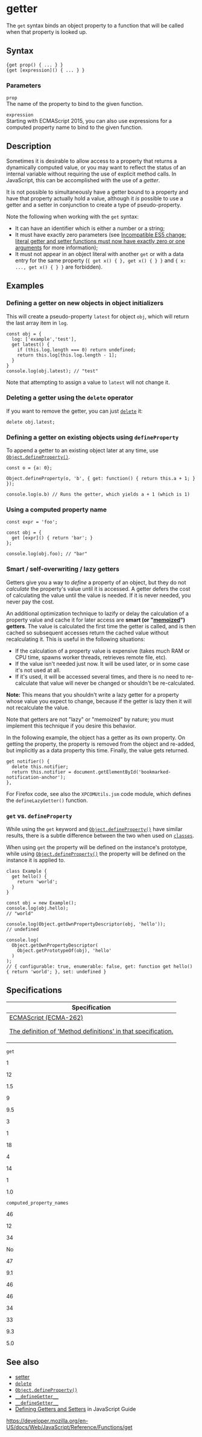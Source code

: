# getter

The `get` syntax binds an object property to a function that will be called when that property is looked up.

## Syntax

    {get prop() { ... } }
    {get [expression]() { ... } }

### Parameters

`prop`  
The name of the property to bind to the given function.

`expression`  
Starting with ECMAScript 2015, you can also use expressions for a computed property name to bind to the given function.

## Description

Sometimes it is desirable to allow access to a property that returns a dynamically computed value, or you may want to reflect the status of an internal variable without requiring the use of explicit method calls. In JavaScript, this can be accomplished with the use of a _getter_.

It is not possible to simultaneously have a getter bound to a property and have that property actually hold a value, although it _is_ possible to use a getter and a setter in conjunction to create a type of pseudo-property.

Note the following when working with the `get` syntax:

-   It can have an identifier which is either a number or a string;
-   It must have exactly zero parameters (see [Incompatible ES5 change: literal getter and setter functions must now have exactly zero or one arguments](https://whereswalden.com/2010/08/22/incompatible-es5-change-literal-getter-and-setter-functions-must-now-have-exactly-zero-or-one-arguments/) for more information);
-   It must not appear in an object literal with another `get` or with a data entry for the same property (`{ get x() { }, get x() { } }` and `{ x: ..., get x() { } }` are forbidden).

## Examples

### Defining a getter on new objects in object initializers

This will create a pseudo-property `latest` for object `obj`, which will return the last array item in `log`.

    const obj = {
      log: ['example','test'],
      get latest() {
        if (this.log.length === 0) return undefined;
        return this.log[this.log.length - 1];
      }
    }
    console.log(obj.latest); // "test"

Note that attempting to assign a value to `latest` will not change it.

### Deleting a getter using the `delete` operator

If you want to remove the getter, you can just [`delete`](../operators/delete) it:

    delete obj.latest;

### Defining a getter on existing objects using `defineProperty`

To append a getter to an existing object later at any time, use [`Object.defineProperty()`](../global_objects/object/defineproperty).

    const o = {a: 0};

    Object.defineProperty(o, 'b', { get: function() { return this.a + 1; } });

    console.log(o.b) // Runs the getter, which yields a + 1 (which is 1)

### Using a computed property name

    const expr = 'foo';

    const obj = {
      get [expr]() { return 'bar'; }
    };

    console.log(obj.foo); // "bar"

### Smart / self-overwriting / lazy getters

Getters give you a way to _define_ a property of an object, but they do not _calculate_ the property's value until it is accessed. A getter defers the cost of calculating the value until the value is needed. If it is never needed, you never pay the cost.

An additional optimization technique to lazify or delay the calculation of a property value and cache it for later access are **smart (or "[memoized](https://en.wikipedia.org/wiki/Memoization)") getters**. The value is calculated the first time the getter is called, and is then cached so subsequent accesses return the cached value without recalculating it. This is useful in the following situations:

-   If the calculation of a property value is expensive (takes much RAM or CPU time, spawns worker threads, retrieves remote file, etc).
-   If the value isn't needed just now. It will be used later, or in some case it's not used at all.
-   If it's used, it will be accessed several times, and there is no need to re-calculate that value will never be changed or shouldn't be re-calculated.

**Note:** This means that you shouldn't write a lazy getter for a property whose value you expect to change, because if the getter is lazy then it will not recalculate the value.

Note that getters are not "lazy" or "memoized" by nature; you must implement this technique if you desire this behavior.

In the following example, the object has a getter as its own property. On getting the property, the property is removed from the object and re-added, but implicitly as a data property this time. Finally, the value gets returned.

    get notifier() {
      delete this.notifier;
      return this.notifier = document.getElementById('bookmarked-notification-anchor');
    },

For Firefox code, see also the `XPCOMUtils.jsm` code module, which defines the `defineLazyGetter()` function.

### `get` vs. `defineProperty`

While using the `get` keyword and [`Object.defineProperty()`](../global_objects/object/defineproperty) have similar results, there is a subtle difference between the two when used on [`classes`](../classes).

When using `get` the property will be defined on the instance's prototype, while using [`Object.defineProperty()`](../global_objects/object/defineproperty) the property will be defined on the instance it is applied to.

    class Example {
      get hello() {
        return 'world';
      }
    }

    const obj = new Example();
    console.log(obj.hello);
    // "world"

    console.log(Object.getOwnPropertyDescriptor(obj, 'hello'));
    // undefined

    console.log(
      Object.getOwnPropertyDescriptor(
        Object.getPrototypeOf(obj), 'hello'
      )
    );
    // { configurable: true, enumerable: false, get: function get hello() { return 'world'; }, set: undefined }

## Specifications

<table><thead><tr class="header"><th>Specification</th></tr></thead><tbody><tr class="odd"><td><a href="https://tc39.es/ecma262/#sec-method-definitions">ECMAScript (ECMA-262) 
<br/>

<span class="small">The definition of 'Method definitions' in that specification.</span></a></td></tr></tbody></table>

`get`

1

12

1.5

9

9.5

3

1

18

4

14

1

1.0

`computed_property_names`

46

12

34

No

47

9.1

46

46

34

33

9.3

5.0

## See also

-   [setter](set)
-   [`delete`](../operators/delete)
-   [`Object.defineProperty()`](../global_objects/object/defineproperty)
-   [`__defineGetter__`](../global_objects/object/__definegetter__)
-   [`__defineSetter__`](../global_objects/object/__definesetter__)
-   [Defining Getters and Setters](https://developer.mozilla.org/en-US/docs/Web/JavaScript/Guide/Working_with_Objects#defining_getters_and_setters) in JavaScript Guide

<a href="https://developer.mozilla.org/en-US/docs/Web/JavaScript/Reference/Functions/get" class="_attribution-link">https://developer.mozilla.org/en-US/docs/Web/JavaScript/Reference/Functions/get</a>
